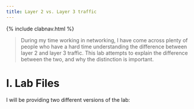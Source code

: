 ```yaml
---
title: Layer 2 vs. Layer 3 traffic
---
```

{% include clabnav.html %}
> During my time working in networking, I have come across plenty of people who have a hard time understanding the difference between layer 2 and layer 3 traffic. This lab attempts to explain the difference between the two, and why the distinction is important. 
# I. Lab Files
I will be providing two different versions of the lab:

